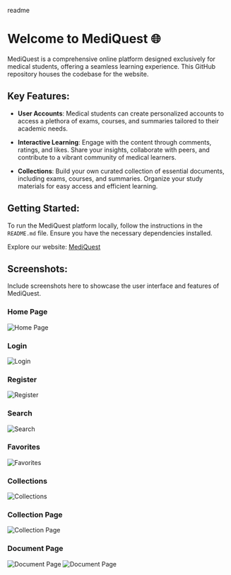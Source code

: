 readme
# Welcome to MediQuest 🌐

MediQuest is a comprehensive online platform designed exclusively for medical students, offering a seamless learning experience. This GitHub repository houses the codebase for the website.

## Key Features:
- **User Accounts**: Medical students can create personalized accounts to access a plethora of exams, courses, and summaries tailored to their academic needs.

- **Interactive Learning**: Engage with the content through comments, ratings, and likes. Share your insights, collaborate with peers, and contribute to a vibrant community of medical learners.

- **Collections**: Build your own curated collection of essential documents, including exams, courses, and summaries. Organize your study materials for easy access and efficient learning.


## Getting Started:
To run the MediQuest platform locally, follow the instructions in the `README.md` file. Ensure you have the necessary dependencies installed.

Explore our website: [MediQuest](https://mediquest.onrender.com/)

## Screenshots:
Include screenshots here to showcase the user interface and features of MediQuest.

### Home Page
![Home Page](screenshots/home_page.png)

### Login
![Login](screenshots/login.png)

### Register
![Register](screenshots/register.png)

### Search
![Search](screenshots/search_page.png)

### Favorites
![Favorites](screenshots/profile_favourites.png)

### Collections
![Collections](screenshots/profile_collections.png)

### Collection Page
![Collection Page](screenshots/collection_page.png)

### Document Page
![Document Page](screenshots/document_page.png)
![Document Page](screenshots/document_comments.png)





